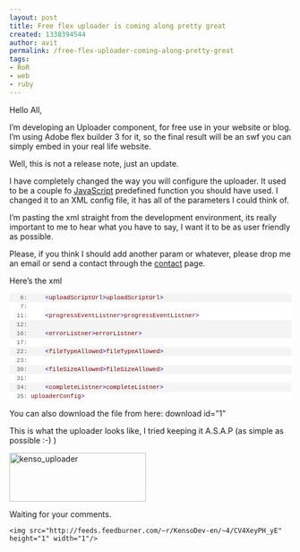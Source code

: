 ```yaml
---
layout: post
title: Free flex uploader is coming along pretty great
created: 1338394544
author: avit
permalink: /free-flex-uploader-coming-along-pretty-great
tags:
- RoR
- web
- ruby
---
```

<p>Hello All,</p>

<p>I’m developing an Uploader component, for free use in your website or blog. I’m using Adobe flex builder 3 for it, so the final result will be an swf you can simply embed in your real life website.</p>

<p>Well, this is not a release note, just an update.</p>

<p>I have completely changed the way you will configure the uploader. It used to be a couple fo <a href='http://www.kensodev.com/tag/javascript/' title='JavaScript'>JavaScript</a> predefined function you should have used. I changed it to an XML config file, it has all of the parameters I could think of.</p>

<p>I’m pasting the xml straight from the development environment, its really important to me to hear what you have to say, I want it to be as user friendly as possible.</p>

<p>Please, if you think I should add another param or whatever, please drop me an email or send a contact through the <a href='http://www.kensodev.com/contact/' target='_blank' title='Contact avi tzurel'>contact</a> page.</p>

<p>Here’s the xml</p>
<!--

.csharpcode, .csharpcode pre
{
font-size: small;
color: black;
font-family: consolas, "Courier New", courier, monospace;
background-color: #ffffff;
/*white-space: pre;*/
}
.csharpcode pre { margin: 0em; }
.csharpcode .rem { color: #008000; }
.csharpcode .kwrd { color: #0000ff; }
.csharpcode .str { color: #006080; }
.csharpcode .op { color: #0000c0; }
.csharpcode .preproc { color: #cc6633; }
.csharpcode .asp { background-color: #ffff00; }
.csharpcode .html { color: #800000; }
.csharpcode .attr { color: #ff0000; }
.csharpcode .alt
{
background-color: #f4f4f4;
width: 100%;
margin: 0em;
}
.csharpcode .lnum { color: #606060; } --><div style='border: 1px solid gray; margin: 20px 0px 10px; padding: 4px; overflow: auto; font-size: 8pt; width: 97.5%; cursor: text; max-height: 200px; line-height: 12pt; font-family: consolas,&apos;Courier New&apos;,courier,monospace; background-color: #f4f4f4;'>
<div style='border-style: none; padding: 0px; overflow: visible; font-size: 8pt; width: 100%; color: black; line-height: 12pt; font-family: consolas,&apos;Courier New&apos;,courier,monospace; background-color: #f4f4f4;'>
<pre style='border-style: none; margin: 0em; padding: 0px; overflow: visible; font-size: 8pt; width: 100%; color: black; line-height: 12pt; font-family: consolas,&apos;Courier New&apos;,courier,monospace; background-color: white;'><span style='color: #606060;'>   1:</span> <span style='color: #0000ff;'><?</span><span style='color: #800000;'>xml</span> <span style='color: #ff0000;'>version</span><span style='color: #0000ff;'>="1.0"</span> <span style='color: #ff0000;'>encoding</span><span style='color: #0000ff;'>="utf-8"</span> ?<span style='color: #0000ff;'>></span></pre>
<pre style='border-style: none; margin: 0em; padding: 0px; overflow: visible; font-size: 8pt; width: 100%; color: black; line-height: 12pt; font-family: consolas,&apos;Courier New&apos;,courier,monospace; background-color: #f4f4f4;'><span style='color: #606060;'>   2:</span> <span style='color: #0000ff;'><</span><span style='color: #800000;'>uploaderConfig</span><span style='color: #0000ff;'>></span></pre>
<pre style='border-style: none; margin: 0em; padding: 0px; overflow: visible; font-size: 8pt; width: 100%; color: black; line-height: 12pt; font-family: consolas,&apos;Courier New&apos;,courier,monospace; background-color: white;'><span style='color: #606060;'>   3:</span>     <span style='color: #008000;'><!--</span></pre>
<pre style='border-style: none; margin: 0em; padding: 0px; overflow: visible; font-size: 8pt; width: 100%; color: black; line-height: 12pt; font-family: consolas,&apos;Courier New&apos;,courier,monospace; background-color: #f4f4f4;'><span style='color: #606060;'>   4:</span> <span style='color: #008000;'>        Should be: http://www.your_domain.com/your_script.aspx/php/whatever :-) </span></pre>
<pre style='border-style: none; margin: 0em; padding: 0px; overflow: visible; font-size: 8pt; width: 100%; color: black; line-height: 12pt; font-family: consolas,&apos;Courier New&apos;,courier,monospace; background-color: white;'><span style='color: #606060;'>   5:</span> <span style='color: #008000;'>    --></span></pre>
<pre style='border-style: none; margin: 0em; padding: 0px; overflow: visible; font-size: 8pt; width: 100%; color: black; line-height: 12pt; font-family: consolas,&apos;Courier New&apos;,courier,monospace; background-color: #f4f4f4;'><span style='color: #606060;'>   6:</span>     <span style='color: #0000ff;'><</span><span style='color: #800000;'>uploadScriptUrl</span><span style='color: #0000ff;'>></</span><span style='color: #800000;'>uploadScriptUrl</span><span style='color: #0000ff;'>></span></pre>
<pre style='border-style: none; margin: 0em; padding: 0px; overflow: visible; font-size: 8pt; width: 100%; color: black; line-height: 12pt; font-family: consolas,&apos;Courier New&apos;,courier,monospace; background-color: white;'><span style='color: #606060;'>   7:</span>     <span style='color: #008000;'><!--</span></pre>
<pre style='border-style: none; margin: 0em; padding: 0px; overflow: visible; font-size: 8pt; width: 100%; color: black; line-height: 12pt; font-family: consolas,&apos;Courier New&apos;,courier,monospace; background-color: #f4f4f4;'><span style='color: #606060;'>   8:</span> <span style='color: #008000;'>        Should be javascript funcion that gets a single param like so: progressEvent(progress)</span></pre>
<pre style='border-style: none; margin: 0em; padding: 0px; overflow: visible; font-size: 8pt; width: 100%; color: black; line-height: 12pt; font-family: consolas,&apos;Courier New&apos;,courier,monospace; background-color: white;'><span style='color: #606060;'>   9:</span> <span style='color: #008000;'>        You can display this to the user, or do other things you want.</span></pre>
<pre style='border-style: none; margin: 0em; padding: 0px; overflow: visible; font-size: 8pt; width: 100%; color: black; line-height: 12pt; font-family: consolas,&apos;Courier New&apos;,courier,monospace; background-color: #f4f4f4;'><span style='color: #606060;'>  10:</span> <span style='color: #008000;'>    --></span></pre>
<pre style='border-style: none; margin: 0em; padding: 0px; overflow: visible; font-size: 8pt; width: 100%; color: black; line-height: 12pt; font-family: consolas,&apos;Courier New&apos;,courier,monospace; background-color: white;'><span style='color: #606060;'>  11:</span>     <span style='color: #0000ff;'><</span><span style='color: #800000;'>progressEventListner</span><span style='color: #0000ff;'>></</span><span style='color: #800000;'>progressEventListner</span><span style='color: #0000ff;'>></span></pre>
<pre style='border-style: none; margin: 0em; padding: 0px; overflow: visible; font-size: 8pt; width: 100%; color: black; line-height: 12pt; font-family: consolas,&apos;Courier New&apos;,courier,monospace; background-color: #f4f4f4;'><span style='color: #606060;'>  12:</span>     <span style='color: #008000;'><!--</span></pre>
<pre style='border-style: none; margin: 0em; padding: 0px; overflow: visible; font-size: 8pt; width: 100%; color: black; line-height: 12pt; font-family: consolas,&apos;Courier New&apos;,courier,monospace; background-color: white;'><span style='color: #606060;'>  13:</span> <span style='color: #008000;'>        Same as before, javascript function that gets a single param > Error Message</span></pre>
<pre style='border-style: none; margin: 0em; padding: 0px; overflow: visible; font-size: 8pt; width: 100%; color: black; line-height: 12pt; font-family: consolas,&apos;Courier New&apos;,courier,monospace; background-color: #f4f4f4;'><span style='color: #606060;'>  14:</span> <span style='color: #008000;'>        errorListner(errorMessage)</span></pre>
<pre style='border-style: none; margin: 0em; padding: 0px; overflow: visible; font-size: 8pt; width: 100%; color: black; line-height: 12pt; font-family: consolas,&apos;Courier New&apos;,courier,monospace; background-color: white;'><span style='color: #606060;'>  15:</span> <span style='color: #008000;'>    --></span></pre>
<pre style='border-style: none; margin: 0em; padding: 0px; overflow: visible; font-size: 8pt; width: 100%; color: black; line-height: 12pt; font-family: consolas,&apos;Courier New&apos;,courier,monospace; background-color: #f4f4f4;'><span style='color: #606060;'>  16:</span>     <span style='color: #0000ff;'><</span><span style='color: #800000;'>errorListner</span><span style='color: #0000ff;'>></</span><span style='color: #800000;'>errorListner</span><span style='color: #0000ff;'>></span></pre>
<pre style='border-style: none; margin: 0em; padding: 0px; overflow: visible; font-size: 8pt; width: 100%; color: black; line-height: 12pt; font-family: consolas,&apos;Courier New&apos;,courier,monospace; background-color: white;'><span style='color: #606060;'>  17:</span>     <span style='color: #008000;'><!--</span></pre>
<pre style='border-style: none; margin: 0em; padding: 0px; overflow: visible; font-size: 8pt; width: 100%; color: black; line-height: 12pt; font-family: consolas,&apos;Courier New&apos;,courier,monospace; background-color: #f4f4f4;'><span style='color: #606060;'>  18:</span> <span style='color: #008000;'>        What do you want your users to upload?</span></pre>
<pre style='border-style: none; margin: 0em; padding: 0px; overflow: visible; font-size: 8pt; width: 100%; color: black; line-height: 12pt; font-family: consolas,&apos;Courier New&apos;,courier,monospace; background-color: white;'><span style='color: #606060;'>  19:</span> <span style='color: #008000;'>        jpg;mpg;wmv;flv</span></pre>
<pre style='border-style: none; margin: 0em; padding: 0px; overflow: visible; font-size: 8pt; width: 100%; color: black; line-height: 12pt; font-family: consolas,&apos;Courier New&apos;,courier,monospace; background-color: #f4f4f4;'><span style='color: #606060;'>  20:</span> <span style='color: #008000;'>        all other file types you want type here will be disregarded and an error will be raised.</span></pre>
<pre style='border-style: none; margin: 0em; padding: 0px; overflow: visible; font-size: 8pt; width: 100%; color: black; line-height: 12pt; font-family: consolas,&apos;Courier New&apos;,courier,monospace; background-color: white;'><span style='color: #606060;'>  21:</span> <span style='color: #008000;'>    --></span></pre>
<pre style='border-style: none; margin: 0em; padding: 0px; overflow: visible; font-size: 8pt; width: 100%; color: black; line-height: 12pt; font-family: consolas,&apos;Courier New&apos;,courier,monospace; background-color: #f4f4f4;'><span style='color: #606060;'>  22:</span>     <span style='color: #0000ff;'><</span><span style='color: #800000;'>fileTypeAllowed</span><span style='color: #0000ff;'>></</span><span style='color: #800000;'>fileTypeAllowed</span><span style='color: #0000ff;'>></span></pre>
<pre style='border-style: none; margin: 0em; padding: 0px; overflow: visible; font-size: 8pt; width: 100%; color: black; line-height: 12pt; font-family: consolas,&apos;Courier New&apos;,courier,monospace; background-color: white;'><span style='color: #606060;'>  23:</span>     <span style='color: #008000;'><!--</span></pre>
<pre style='border-style: none; margin: 0em; padding: 0px; overflow: visible; font-size: 8pt; width: 100%; color: black; line-height: 12pt; font-family: consolas,&apos;Courier New&apos;,courier,monospace; background-color: #f4f4f4;'><span style='color: #606060;'>  24:</span> <span style='color: #008000;'>        This is when i make your life easier.</span></pre>
<pre style='border-style: none; margin: 0em; padding: 0px; overflow: visible; font-size: 8pt; width: 100%; color: black; line-height: 12pt; font-family: consolas,&apos;Courier New&apos;,courier,monospace; background-color: white;'><span style='color: #606060;'>  25:</span> <span style='color: #008000;'>        You can pass me the file size in KB, the flex handles the translation to bytes :-)</span></pre>
<pre style='border-style: none; margin: 0em; padding: 0px; overflow: visible; font-size: 8pt; width: 100%; color: black; line-height: 12pt; font-family: consolas,&apos;Courier New&apos;,courier,monospace; background-color: #f4f4f4;'><span style='color: #606060;'>  26:</span> <span style='color: #008000;'>        How?... like so:</span></pre>
<pre style='border-style: none; margin: 0em; padding: 0px; overflow: visible; font-size: 8pt; width: 100%; color: black; line-height: 12pt; font-family: consolas,&apos;Courier New&apos;,courier,monospace; background-color: white;'><span style='color: #606060;'>  27:</span> <span style='color: #008000;'>        KB:250</span></pre>
<pre style='border-style: none; margin: 0em; padding: 0px; overflow: visible; font-size: 8pt; width: 100%; color: black; line-height: 12pt; font-family: consolas,&apos;Courier New&apos;,courier,monospace; background-color: #f4f4f4;'><span style='color: #606060;'>  28:</span> <span style='color: #008000;'>        Please do not use a double.decimal the, thoug you won't get en Error the flex simply will disregard this</span></pre>
<pre style='border-style: none; margin: 0em; padding: 0px; overflow: visible; font-size: 8pt; width: 100%; color: black; line-height: 12pt; font-family: consolas,&apos;Courier New&apos;,courier,monospace; background-color: white;'><span style='color: #606060;'>  29:</span> <span style='color: #008000;'>    --></span></pre>
<pre style='border-style: none; margin: 0em; padding: 0px; overflow: visible; font-size: 8pt; width: 100%; color: black; line-height: 12pt; font-family: consolas,&apos;Courier New&apos;,courier,monospace; background-color: #f4f4f4;'><span style='color: #606060;'>  30:</span>     <span style='color: #0000ff;'><</span><span style='color: #800000;'>fileSizeAllowed</span><span style='color: #0000ff;'>></</span><span style='color: #800000;'>fileSizeAllowed</span><span style='color: #0000ff;'>></span></pre>
<pre style='border-style: none; margin: 0em; padding: 0px; overflow: visible; font-size: 8pt; width: 100%; color: black; line-height: 12pt; font-family: consolas,&apos;Courier New&apos;,courier,monospace; background-color: white;'><span style='color: #606060;'>  31:</span>     <span style='color: #008000;'><!--</span></pre>
<pre style='border-style: none; margin: 0em; padding: 0px; overflow: visible; font-size: 8pt; width: 100%; color: black; line-height: 12pt; font-family: consolas,&apos;Courier New&apos;,courier,monospace; background-color: #f4f4f4;'><span style='color: #606060;'>  32:</span> <span style='color: #008000;'>        Javascript function for displaying the message to the user</span></pre>
<pre style='border-style: none; margin: 0em; padding: 0px; overflow: visible; font-size: 8pt; width: 100%; color: black; line-height: 12pt; font-family: consolas,&apos;Courier New&apos;,courier,monospace; background-color: white;'><span style='color: #606060;'>  33:</span> <span style='color: #008000;'>    --></span></pre>
<pre style='border-style: none; margin: 0em; padding: 0px; overflow: visible; font-size: 8pt; width: 100%; color: black; line-height: 12pt; font-family: consolas,&apos;Courier New&apos;,courier,monospace; background-color: #f4f4f4;'><span style='color: #606060;'>  34:</span>     <span style='color: #0000ff;'><</span><span style='color: #800000;'>completeListner</span><span style='color: #0000ff;'>></</span><span style='color: #800000;'>completeListner</span><span style='color: #0000ff;'>></span></pre>
<pre style='border-style: none; margin: 0em; padding: 0px; overflow: visible; font-size: 8pt; width: 100%; color: black; line-height: 12pt; font-family: consolas,&apos;Courier New&apos;,courier,monospace; background-color: white;'><span style='color: #606060;'>  35:</span> <span style='color: #0000ff;'></</span><span style='color: #800000;'>uploaderConfig</span><span style='color: #0000ff;'>></span></pre>
</div>
</div>
<p>You can also download the file from here: <span>download id=”1”</span></p>

<p>This is what the uploader looks like, I tried keeping it A.S.A.P (as simple as possible :-) )</p>
<a href='http://www.kensodev.com/wp-content/uploads/2009/03/kenso-uploader.jpg'><img alt='kenso_uploader' border='0' height='87' src='http://www.kensodev.com/wp-content/uploads/2009/03/kenso-uploader-thumb.jpg' style='border: 0px;' width='244' /></a>
<p>Waiting for your comments.</p>
      
    <img src="http://feeds.feedburner.com/~r/KensoDev-en/~4/CV4XeyPH_yE" height="1" width="1"/>

